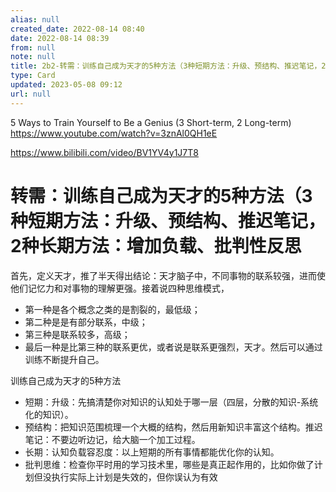 ```yaml
---
alias: null
created_date: 2022-08-14 08:40
date: 2022-08-14 08:39
from: null
note: null
title: 2b2-转需：训练自己成为天才的5种方法（3种短期方法：升级、预结构、推迟笔记，2种长期方法：增加负载、批判性反思
type: Card
updated: 2023-05-08 09:12
url: null
---
```


5 Ways to Train Yourself to Be a Genius (3 Short-term, 2 Long-term)
https://www.youtube.com/watch?v=3znAl0QH1eE

https://www.bilibili.com/video/BV1YV4y1J7T8

# 转需：训练自己成为天才的5种方法（3种短期方法：升级、预结构、推迟笔记，2种长期方法：增加负载、批判性反思

首先，定义天才，推了半天得出结论：天才脑子中，不同事物的联系较强，进而使他们记忆力和对事物的理解更强。接着说四种思维模式，
- 第一种是各个概念之类的是割裂的，最低级；
- 第二种是是有部分联系，中级；
- 第三种是联系较多，高级；
- 最后一种是比第三种的联系更优，或者说是联系更强烈，天才。然后可以通过训练不断提升自己。


训练自己成为天才的5种方法
- 短期：升级：先搞清楚你对知识的认知处于哪一层（四层，分散的知识-系统化的知识）。
- 预结构：把知识范围梳理一个大概的结构，然后用新知识丰富这个结构。推迟笔记：不要边听边记，给大脑一个加工过程。
- 长期：认知负载容忍度：以上短期的所有事情都能优化你的认知。
- 批判思维：检查你平时用的学习技术里，哪些是真正起作用的，比如你做了计划但没执行实际上计划是失效的，但你误认为有效